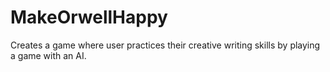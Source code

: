 # MakeOrwellHappy
Creates a game where user practices their creative writing skills by playing a game with an AI.
